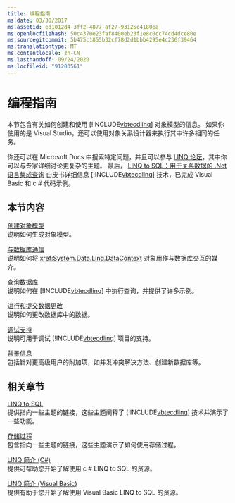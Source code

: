 ```yaml
---
title: 编程指南
ms.date: 03/30/2017
ms.assetid: ed1012d4-3ff2-4877-af27-93125c4180ea
ms.openlocfilehash: 50c4370e23faf8400eb23f1e8c0cc74cd4dce80e
ms.sourcegitcommit: 5b475c1855b32cf78d2d1bbb4295e4c236f39464
ms.translationtype: MT
ms.contentlocale: zh-CN
ms.lasthandoff: 09/24/2020
ms.locfileid: "91203561"
---
```

# <a name="programming-guide"></a>编程指南

本节包含有关如何创建和使用 [!INCLUDE[vbtecdlinq](../../../../../../includes/vbtecdlinq-md.md)] 对象模型的信息。 如果你使用的是 Visual Studio，还可以使用对象关系设计器来执行其中许多相同的任务。  
  
 你还可以在 Microsoft Docs 中搜索特定问题，并且可以参与 [LINQ 论坛](https://social.msdn.microsoft.com/forums/home?forum=linqtosql)，其中你可以与专家详细讨论更复杂的主题。 最后， [LINQ to SQL：用于关系数据的 .Net 语言集成查询](/previous-versions/dotnet/articles/bb425822(v=msdn.10)) 白皮书详细信息 [!INCLUDE[vbtecdlinq](../../../../../../includes/vbtecdlinq-md.md)] 技术，已完成 Visual Basic 和 c # 代码示例。  
  
## <a name="in-this-section"></a>本节内容  

 [创建对象模型](creating-the-object-model.md)  
 说明如何生成对象模型。  
  
 [与数据库通信](communicating-with-the-database.md)  
 说明如何将 <xref:System.Data.Linq.DataContext> 对象用作与数据库交互的媒介。  
  
 [查询数据库](querying-the-database.md)  
 说明如何在 [!INCLUDE[vbtecdlinq](../../../../../../includes/vbtecdlinq-md.md)] 中执行查询，并提供了许多示例。  
  
 [进行和提交数据更改](making-and-submitting-data-changes.md)  
 说明如何更改数据库中的数据。  
  
 [调试支持](debugging-support.md)  
 说明可用于调试 [!INCLUDE[vbtecdlinq](../../../../../../includes/vbtecdlinq-md.md)] 项目的支持。  
  
 [背景信息](background-information.md)  
 包括针对更高级用户的附加项，如并发冲突解决方法、创建新数据库等。  
  
## <a name="related-sections"></a>相关章节  

 [LINQ to SQL](index.md)  
 提供指向一些主题的链接，这些主题阐释了 [!INCLUDE[vbtecdlinq](../../../../../../includes/vbtecdlinq-md.md)] 技术并演示了一些功能。  
  
 [存储过程](stored-procedures.md)  
 包含指向一些主题的链接，这些主题演示了如何使用存储过程。  
  
 [LINQ 简介 (C#)](../../../../../csharp/programming-guide/concepts/linq/index.md)  
 提供可帮助您开始了解使用 c # LINQ to SQL 的资源。

 [LINQ 简介 (Visual Basic)](../../../../../visual-basic/programming-guide/concepts/linq/introduction-to-linq.md)  
 提供有助于您开始了解使用 Visual Basic LINQ to SQL 的资源。
